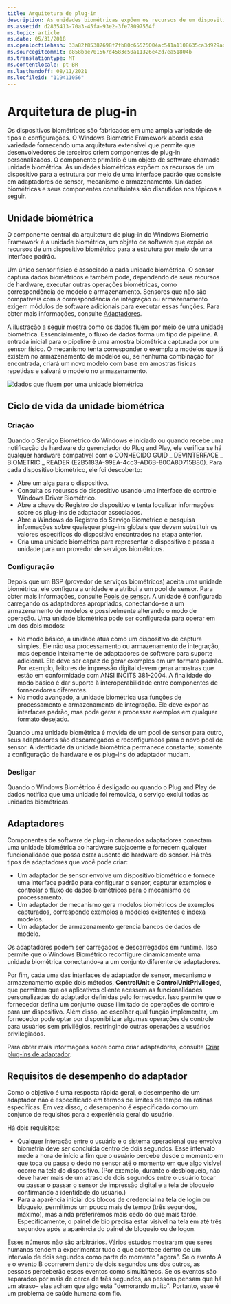 ```yaml
---
title: Arquitetura de plug-in
description: As unidades biométricas expõem os recursos de um dispositivo para a estrutura por meio de uma interface padrão que consiste em adaptadores de sensor, mecanismo e armazenamento.
ms.assetid: d2835413-70a3-45fa-93e2-3fe78097554f
ms.topic: article
ms.date: 05/31/2018
ms.openlocfilehash: 33a82f85387698f7fb80c65525004ac541a1108635ca3d929adda7b0cbb932cc
ms.sourcegitcommit: e858bbe701567d4583c50a11326e42d7ea51804b
ms.translationtype: MT
ms.contentlocale: pt-BR
ms.lasthandoff: 08/11/2021
ms.locfileid: "119411056"
---
```

# <a name="plug-in-architecture"></a>Arquitetura de plug-in

Os dispositivos biométricos são fabricados em uma ampla variedade de tipos e configurações. O Windows Biometric Framework aborda essa variedade fornecendo uma arquitetura extensível que permite que desenvolvedores de terceiros criem componentes de plug-in personalizados. O componente primário é um objeto de software chamado unidade biométrica. As unidades biométricas expõem os recursos de um dispositivo para a estrutura por meio de uma interface padrão que consiste em adaptadores de sensor, mecanismo e armazenamento. Unidades biométricas e seus componentes constituintes são discutidos nos tópicos a seguir.

## <a name="biometric-unit"></a>Unidade biométrica

O componente central da arquitetura de plug-in do Windows Biometric Framework é a unidade biométrica, um objeto de software que expõe os recursos de um dispositivo biométrico para a estrutura por meio de uma interface padrão.

Um único sensor físico é associado a cada unidade biométrica. O sensor captura dados biométricos e também pode, dependendo de seus recursos de hardware, executar outras operações biométricas, como correspondência de modelo e armazenamento. Sensores que não são compatíveis com a correspondência de integração ou armazenamento exigem módulos de software adicionais para executar essas funções. Para obter mais informações, consulte [Adaptadores](/previous-versions//dd401508(v=vs.85)).

A ilustração a seguir mostra como os dados fluem por meio de uma unidade biométrica. Essencialmente, o fluxo de dados forma um tipo de pipeline. A entrada inicial para o pipeline é uma amostra biométrica capturada por um sensor físico. O mecanismo tenta corresponder o exemplo a modelos que já existem no armazenamento de modelos ou, se nenhuma combinação for encontrada, criará um novo modelo com base em amostras físicas repetidas e salvará o modelo no armazenamento.

![dados que fluem por uma unidade biométrica](images/biometricunit-dataflow.png)

## <a name="biometric-unit-life-cycle"></a>Ciclo de vida da unidade biométrica

### <a name="creation"></a>Criação

Quando o Serviço Biométrico do Windows é iniciado ou quando recebe uma notificação de hardware do gerenciador do Plug and Play, ele verifica se há qualquer hardware compatível com o CONHECIDO GUID \_ DEVINTERFACE \_ BIOMETRIC \_ READER (E2B5183A-99EA-4cc3-AD6B-80CA8D715B80). Para cada dispositivo biométrico, ele foi descoberto:

-   Abre um alça para o dispositivo.
-   Consulta os recursos do dispositivo usando uma interface de controle Windows Driver Biométrico.
-   Abre a chave do Registro do dispositivo e tenta localizar informações sobre os plug-ins de adaptador associados.
-   Abre a Windows do Registro do Serviço Biométrico e pesquisa informações sobre quaisquer plug-ins globais que devem substituir os valores específicos do dispositivo encontrados na etapa anterior.
-   Cria uma unidade biométrica para representar o dispositivo e passa a unidade para um provedor de serviços biométricos.

### <a name="configuration"></a>Configuração

Depois que um BSP (provedor de serviços biométricos) aceita uma unidade biométrica, ele configura a unidade e a atribui a um pool de sensor. Para obter mais informações, consulte [Pools de sensor](sensor-pools.md). A unidade é configurada carregando os adaptadores apropriados, conectando-se a um armazenamento de modelos e possivelmente alterando o modo de operação. Uma unidade biométrica pode ser configurada para operar em um dos dois modos:

-   No modo básico, a unidade atua como um dispositivo de captura simples. Ele não usa processamento ou armazenamento de integração, mas depende inteiramente de adaptadores de software para suporte adicional. Ele deve ser capaz de gerar exemplos em um formato padrão. Por exemplo, leitores de impressão digital devem gerar amostras que estão em conformidade com ANSI INCITS 381-2004. A finalidade do modo básico é dar suporte à interoperabilidade entre componentes de fornecedores diferentes.
-   No modo avançado, a unidade biométrica usa funções de processamento e armazenamento de integração. Ele deve expor as interfaces padrão, mas pode gerar e processar exemplos em qualquer formato desejado.

Quando uma unidade biométrica é movida de um pool de sensor para outro, seus adaptadores são descarregados e reconfigurados para o novo pool de sensor. A identidade da unidade biométrica permanece constante; somente a configuração de hardware e os plug-ins do adaptador mudam.

### <a name="shut-down"></a>Desligar

Quando o Windows Biométrico é desligado ou quando o Plug and Play de dados notifica que uma unidade foi removida, o serviço exclui todas as unidades biométricas.

## <a name="adapters"></a>Adaptadores

Componentes de software de plug-in chamados adaptadores conectam uma unidade biométrica ao hardware subjacente e fornecem qualquer funcionalidade que possa estar ausente do hardware do sensor. Há três tipos de adaptadores que você pode criar:

-   Um adaptador de sensor envolve um dispositivo biométrico e fornece uma interface padrão para configurar o sensor, capturar exemplos e controlar o fluxo de dados biométricos para o mecanismo de processamento.
-   Um adaptador de mecanismo gera modelos biométricos de exemplos capturados, corresponde exemplos a modelos existentes e indexa modelos.
-   Um adaptador de armazenamento gerencia bancos de dados de modelo.

Os adaptadores podem ser carregados e descarregados em runtime. Isso permite que o Windows Biométrico reconfigure dinamicamente uma unidade biométrica conectando-a a um conjunto diferente de adaptadores.

Por fim, cada uma das interfaces de adaptador de sensor, mecanismo e armazenamento expõe dois métodos, **ControlUnit** e **ControlUnitPrivileged,** que permitem que os aplicativos cliente acessem as funcionalidades personalizadas do adaptador definidas pelo fornecedor. Isso permite que o fornecedor defina um conjunto quase ilimitado de operações de controle para um dispositivo. Além disso, ao escolher qual função implementar, um fornecedor pode optar por disponibilizar algumas operações de controle para usuários sem privilégios, restringindo outras operações a usuários privilegiados.

Para obter mais informações sobre como criar adaptadores, consulte [Criar plug-ins de adaptador](creating-adapter-plug-ins.md).

## <a name="adapter-performance-requirements"></a>Requisitos de desempenho do adaptador

Como o objetivo é uma resposta rápida geral, o desempenho de um adaptador não é especificado em termos de limites de tempo em rotinas específicas. Em vez disso, o desempenho é especificado como um conjunto de requisitos para a experiência geral do usuário.

Há dois requisitos:

-   Qualquer interação entre o usuário e o sistema operacional que envolva biometria deve ser concluída dentro de dois segundos. Esse intervalo mede a hora de início a fim que o usuário percebe desde o momento em que toca ou passa o dedo no sensor até o momento em que algo visível ocorre na tela do dispositivo. (Por exemplo, durante o desbloqueio, não deve haver mais de um atraso de dois segundos entre o usuário tocar ou passar o passar o sensor de impressão digital e a tela de bloqueio confirmando a identidade do usuário.)
-   Para a aparência inicial dos blocos de credencial na tela de login ou bloqueio, permitimos um pouco mais de tempo (três segundos, máximo), mas ainda preferiremos mais cedo do que mais tarde. Especificamente, o painel de bio precisa estar visível na tela em até três segundos após a aparência do painel de bloqueio ou de logon.

Esses números não são arbitrários. Vários estudos mostraram que seres humanos tendem a experimentar tudo o que acontece dentro de um intervalo de dois segundos como parte do momento "agora". Se o evento A e o evento B ocorrerem dentro de dois segundos uns dos outros, as pessoas perceberão esses eventos como simultâneos. Se os eventos são separados por mais de cerca de três segundos, as pessoas pensam que há um atraso– elas acham que algo está "demorando muito". Portanto, esse é um problema de saúde humana com fio.

 

 